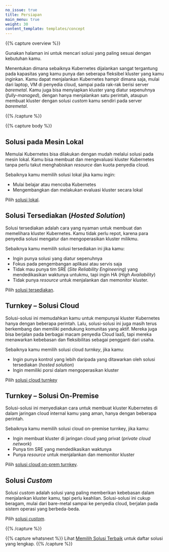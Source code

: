 ```yaml
---
no_issue: true
title: Persiapan
main_menu: true
weight: 30
content_template: templates/concept
---
```


{{% capture overview %}}

Gunakan halaman ini untuk mencari solusi yang paling sesuai dengan kebutuhan kamu.

Menentukan dimana sebaiknya Kubernetes dijalankan sangat tergantung pada kapasitas yang kamu punya dan seberapa fleksibel kluster yang kamu inginkan. 
Kamu dapat menjalankan Kubernetes hampir dimana saja, mulai dari laptop, VM di penyedia cloud, sampai pada rak-rak berisi server <i>baremetal</i>.
Kamu juga bisa menyiapkan kluster yang diatur sepenuhnya (<i>fully-managed</i>), dengan hanya menjalankan satu perintah, ataupun membuat kluster dengan solusi <i>custom</i> kamu sendiri pada server <i>baremetal</i>.

{{% /capture %}}

{{% capture body %}}

## Solusi pada Mesin Lokal

Memulai Kubernetes bisa dilakukan dengan mudah melalui solusi pada mesin lokal.
Kamu bisa membuat dan mengevaluasi kluster Kubernetes tanpa perlu takut menghabiskan <i>resource</i> dan kuota penyedia cloud.

Sebaiknya kamu memilih solusi lokal jika kamu ingin:

* Mulai belajar atau mencoba Kubernetes
* Mengembangkan dan melakukan evaluasi kluster secara lokal

Pilih [solusi lokal](/docs/setup/pick-right-solution/#local-machine-solutions).

## Solusi Tersediakan (<i>Hosted Solution</i>)

Solusi tersediakan adalah cara yang nyaman untuk membuat dan memelihara kluster Kubernetes. Kamu tidak perlu repot, karena para penyedia solusi mengatur dan mengoperasikan kluster milikmu.

Sebaiknya kamu memilih solusi tersediakan ini jika kamu:

* Ingin punya solusi yang diatur sepenuhnya
* Fokus pada pengembangan aplikasi atau servis saja
* Tidak mau punya tim SRE (<i>Site Reliability Engineering</i>) yang mendedikasikan waktunya untukmu, tapi ingin HA (<i>High Availability</i>)
* Tidak punya <i>resource</i> untuk menjalankan dan memonitor kluster.

Pilih [solusi tersediakan](/docs/setup/pick-right-solution/#hosted-solutions).

## Turnkey – Solusi Cloud

Solusi-solusi ini memudahkan kamu untuk mempunyai kluster Kubernetes hanya dengan beberapa perintah. Lalu, solusi-solusi ini juga masih terus berkembang dan memiliki pendukung komunitas yang aktif.
Mereka juga bisa berjalan pada berbagai macam penyedia Cloud IaaS, tapi mereka menawarkan kebebasan dan fleksibilitas sebagai pengganti dari usaha.

Sebaiknya kamu memilih solusi cloud <i>turnkey</i>, jika kamu:

* Ingin punya kontrol yang lebih daripada yang ditawarkan oleh solusi tersediakan (<i>hosted solution</i>)
* Ingin memiliki porsi dalam mengoperasikan kluster

Pilih [solusi cloud turnkey](/docs/setup/pick-right-solution/#turnkey-cloud-solutions)

## Turnkey – Solusi On-Premise

Solusi-solusi ini menyediakan cara untuk membuat kluster Kubernetes di dalam jaringan cloud internal kamu yang aman, hanya dengan beberapa perintah.

Sebaiknya kamu memilih solusi cloud on-premise turnkey, jika kamu:

* Ingin membuat kluster di jaringan cloud yang privat (<i>private cloud network</i>)
* Punya tim SRE yang mendedikasikan waktunya
* Punya <i>resource</i> untuk menjalankan dan memonitor kluster

Pilih [solusi cloud on-prem turnkey](/docs/setup/pick-right-solution/#on-premises-turnkey-cloud-solutions).

## Solusi <i>Custom</i>

Solusi <i>custom</i> adalah solusi yang paling memberikan kebebasan dalam menjalankan kluster kamu, tapi perlu keahlian.
Solusi-solusi ini cukup beragam, mulai dari bare-metal sampai ke penyedia cloud, berjalan pada sistem operasi yang berbeda-beda.

Pilih [solusi <i>custom</i>](/docs/setup/pick-right-solution/#custom-solutions).

{{% /capture %}}

{{% capture whatsnext %}}
Lihat [Memilih Solusi Terbaik](/docs/setup/pick-right-solution/) untuk daftar solusi yang lengkap.
{{% /capture %}}
